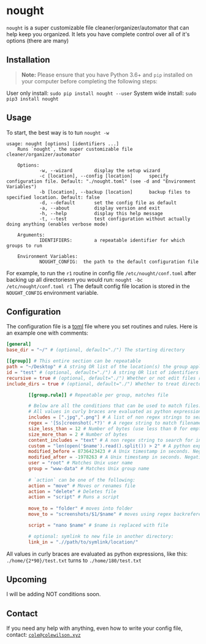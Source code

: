 # nought
`nought` is a super customizable file cleaner/organizer/automator that can help keep you organized.
It lets you have complete control over all of it's options (there are many)
## Installation
> **Note:** Please ensure that you have Python 3.6+ and `pip` installed on your computer before completing the following steps:

User only install: `sudo pip install nought --user`
System wide install: `sudo pip3 install nought`
## Usage
To start, the best way is to tun `nought -w`
```text
usage: nought [options] [identifiers ...]
    Runs `nought`, the super customizable file cleaner/organizer/automator
    
    Options:
			-w, --wizard		display the setup wizard
			-c [location], --config [location]  	specify configuration file. Default: "./nought.toml" (see -d and "Environment Variables")
			-b [location], --backup [location]		backup files to specified location. Default: false
			-d, --default		set the config file as default
			-a, --about			display version and exit
			-h, --help			display this help message
			-t, --test			test configuration without actually doing anything (enables verbose mode)
    
    Arguments:
			IDENTIFIERS:		a repeatable identifier for which groups to run
    
    Environment Variables:
			NOUGHT_CONFIG:  the path to the default configuration file
```
For example, to run the `r1` routine in config file `/etc/nought/conf.toml` after backing up all directoriesm you would run:
`nought -bc /etc/nought/conf.toml r1`
The default config file location is stored in the `NOUGHT_CONFIG` environment variable.
## Configuration
The configuration file is a [toml](https://github.com/toml-lang/toml) file where you set routines and rules.
Here is an example one with comments:
```toml
[general]
base_dir = "~/" # (optional, default="./") The starting directory 

[[group]] # This entire section can be repeatable
path = "~/Desktop" # A string OR list of the location(s) the group applies to. (required)
id = "test" # (optional, default="./") A string OR list of identifiers (used in command line). If none is supplied, it is applied for all ids. If it is "default", then it is applied when no id is specified in command. 
recursive = true # (optional, default="./") Whether or not edit files recursively.
include_dirs = true # (optional, default="./") Whether to treat directories as files. WARNING: DIRECTORIES INCLUDE ALL FILES IN THEM!

		[[group.rule]] # Repeatable per group, matches file

		# Below are all the conditions that can be used to match files. ALL conditions must be met to perform action:
		# All values in curly braces are evaluated as python expressions, like this: "./home/{2*90}/test.txt" turns to "./home/180/test.txt"
		includes = [".jpg",".png"] # A list of non regex strings to search for IN FILENAME
		regex = '[Ss]creenshot(.*?)' # A regex string to match filename against. Capturing groups can be reused later. Use single quotes.
		size_less_than = 12 # Number of bytes (use less than 0 for empty files)
		size_more_than = 2 # Number of bytes
		content_includes = "text" # A non regex string to search for in file CONTENT
		custom = "len(open('$name').read().split()) > 2" # A python expression that returns True or False. `$name` is substituted with filename.
		modified_before = 8736423423 # A Unix timestamp in seconds. Negative values are subtracted from current time.
		modified_after = -1978263 # A Unix timestamp in seconds. Negative values are subtracted from current time.
		user = "root" # Matches Unix user name
		group = "www-data" # Matches Unix group name
		
		# `action` can be one of the following:
		action = "move" # Moves or renames file
		action = "delete" # Deletes file
		action = "script" # Runs a script
		
		move_to = "folder" # moves into folder
		move_to = "screenshots/$1/$name" # moves using regex backreferences and `$name` replacement.

		script = "nano $name" # $name is replaced with file

		# optional: symlink to new file in another directory:
		link_in = ".//path/to/symlink/location/" 
```
All values in curly braces are evaluated as python expressions, like this: `./home/{2*90}/test.txt` turns to `./home/180/test.txt`

## Upcoming
I will be adding NOT conditions soon.
## Contact
If you need any help with anything, even how to write your config file, contact:
[`cole@colewilson.xyz`](mailto:cole@colewilson.xyz)